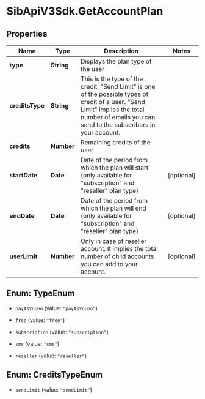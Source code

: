 # SibApiV3Sdk.GetAccountPlan

## Properties
Name | Type | Description | Notes
------------ | ------------- | ------------- | -------------
**type** | **String** | Displays the plan type of the user | 
**creditsType** | **String** | This is the type of the credit, \"Send Limit\" is one of the possible types of credit of a user. \"Send Limit\" implies the total number of emails you can send to the subscribers in your account. | 
**credits** | **Number** | Remaining credits of the user | 
**startDate** | **Date** | Date of the period from which the plan will start (only available for \"subscription\" and \"reseller\" plan type) | [optional] 
**endDate** | **Date** | Date of the period from which the plan will end (only available for \"subscription\" and \"reseller\" plan type) | [optional] 
**userLimit** | **Number** | Only in case of reseller account. It implies the total number of child accounts you can add to your account. | [optional] 


<a name="TypeEnum"></a>
## Enum: TypeEnum


* `payAsYouGo` (value: `"payAsYouGo"`)

* `free` (value: `"free"`)

* `subscription` (value: `"subscription"`)

* `sms` (value: `"sms"`)

* `reseller` (value: `"reseller"`)




<a name="CreditsTypeEnum"></a>
## Enum: CreditsTypeEnum


* `sendLimit` (value: `"sendLimit"`)




